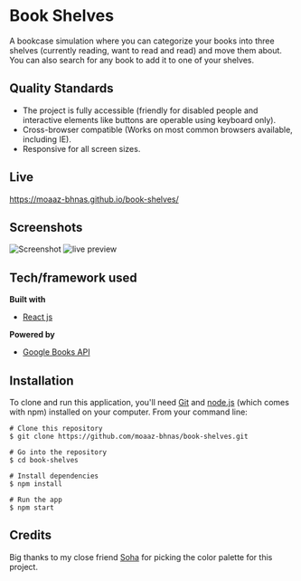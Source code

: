 # Book Shelves
A bookcase simulation where you can categorize your books into three shelves (currently reading, want to read and read) and move them about. You can also search for any book to add it to one of your shelves.

## Quality Standards
- The project is fully accessible (friendly for disabled people and interactive elements like buttons are operable using keyboard only).
- Cross-browser compatible (Works on most common browsers available, including IE).
- Responsive for all screen sizes.

## Live
https://moaaz-bhnas.github.io/book-shelves/
 
## Screenshots
![Screenshot](https://i.ibb.co/GcXYCDs/screenshot.png) ![live preview](https://media.giphy.com/media/1qfKUr28JoocW3XDOf/giphy.gif)

## Tech/framework used
<b>Built with</b>
- [React js](https://reactjs.org/)    

<b>Powered by</b>  
- [Google Books API](https://developers.google.com/books/)

## Installation
To clone and run this application, you'll need [Git](https://git-scm.com/)  and [node.js](https://nodejs.org/en/) (which comes with npm) installed on your computer. From your command line: 
```
# Clone this repository
$ git clone https://github.com/moaaz-bhnas/book-shelves.git

# Go into the repository
$ cd book-shelves

# Install dependencies
$ npm install

# Run the app
$ npm start
```

## Credits
Big thanks to my close friend [Soha](https://twitter.com/ShM_Soha) for picking the color palette for this project. 
